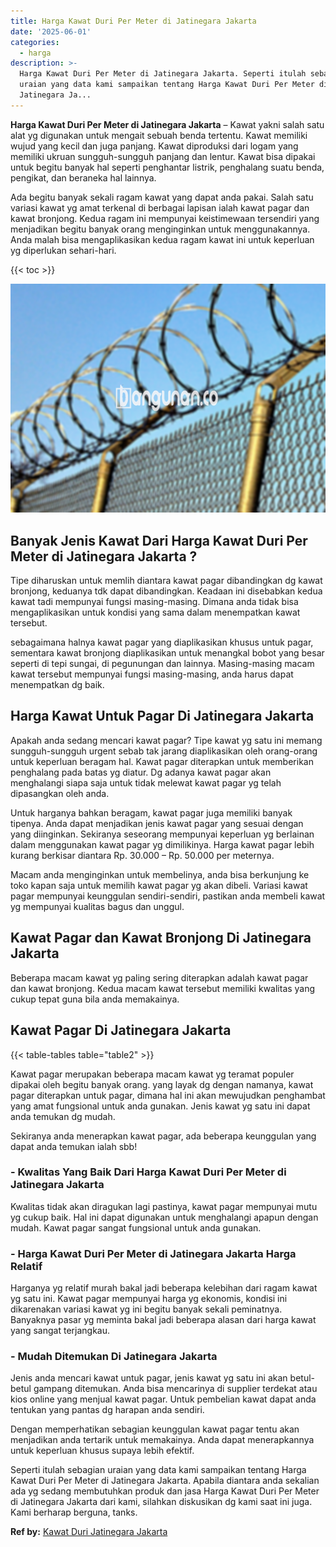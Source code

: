 ```yaml
---
title: Harga Kawat Duri Per Meter di Jatinegara Jakarta
date: '2025-06-01'
categories:
  - harga
description: >-
  Harga Kawat Duri Per Meter di Jatinegara Jakarta. Seperti itulah sebagian
  uraian yang data kami sampaikan tentang Harga Kawat Duri Per Meter di
  Jatinegara Ja...
---
```


**Harga Kawat Duri Per Meter di Jatinegara Jakarta** – Kawat yakni salah satu alat yg digunakan untuk mengait sebuah benda tertentu. Kawat memiliki wujud yang kecil dan juga panjang. Kawat diproduksi dari logam yang memiliki ukruan sungguh-sungguh panjang dan lentur. Kawat bisa dipakai untuk begitu banyak hal seperti penghantar listrik, penghalang suatu benda, pengikat, dan beraneka hal lainnya.

Ada begitu banyak sekali ragam kawat yang dapat anda pakai. Salah satu variasi kawat yg amat terkenal di berbagai lapisan ialah kawat pagar dan kawat bronjong. Kedua ragam ini mempunyai keistimewaan tersendiri yang menjadikan begitu banyak orang menginginkan untuk menggunakannya. Anda malah bisa mengaplikasikan kedua ragam kawat ini untuk keperluan yg diperlukan sehari-hari.

{{< toc >}}

![Harga Kawat Duri Per Meter di Jatinegara Jakarta](/images/jual-kawat-murah45.png)

## Banyak Jenis Kawat Dari Harga Kawat Duri Per Meter di Jatinegara Jakarta ?

Tipe diharuskan untuk memlih diantara kawat pagar dibandingkan dg kawat bronjong, keduanya tdk dapat dibandingkan. Keadaan ini disebabkan kedua kawat tadi mempunyai fungsi masing-masing. Dimana anda tidak bisa mengaplikasikan untuk kondisi yang sama dalam menempatkan kawat tersebut.

sebagaimana halnya kawat pagar yang diaplikasikan khusus untuk pagar, sementara kawat bronjong diaplikasikan untuk menangkal bobot yang besar seperti di tepi sungai, di pegunungan dan lainnya. Masing-masing macam kawat tersebut mempunyai fungsi masing-masing, anda harus dapat menempatkan dg baik.

## Harga Kawat Untuk Pagar Di Jatinegara Jakarta

Apakah anda sedang mencari kawat pagar? Tipe kawat yg satu ini memang sungguh-sungguh urgent sebab tak jarang diaplikasikan oleh orang-orang untuk keperluan beragam hal. Kawat pagar diterapkan untuk memberikan penghalang pada batas yg diatur. Dg adanya kawat pagar akan menghalangi siapa saja untuk tidak melewat kawat pagar yg telah dipasangkan oleh anda.

Untuk harganya bahkan beragam, kawat pagar juga memiliki banyak tipenya. Anda dapat menjadikan jenis kawat pagar yang sesuai dengan yang diinginkan. Sekiranya seseorang mempunyai keperluan yg berlainan dalam menggunakan kawat pagar yg dimilikinya. Harga kawat pagar lebih kurang berkisar diantara Rp. 30.000 – Rp. 50.000 per meternya.

Macam anda menginginkan untuk membelinya, anda bisa berkunjung ke toko kapan saja untuk memilih kawat pagar yg akan dibeli. Variasi kawat pagar mempunyai keunggulan sendiri-sendiri, pastikan anda membeli kawat yg mempunyai kualitas bagus dan unggul.

## Kawat Pagar dan Kawat Bronjong Di Jatinegara Jakarta

Beberapa macam kawat yg paling sering diterapkan adalah kawat pagar dan kawat bronjong. Kedua macam kawat tersebut memiliki kwalitas yang cukup tepat guna bila anda memakainya.

## Kawat Pagar Di Jatinegara Jakarta

{{< table-tables table="table2" >}}

Kawat pagar merupakan beberapa macam kawat yg teramat populer dipakai oleh begitu banyak orang. yang layak dg dengan namanya, kawat pagar diterapkan untuk pagar, dimana hal ini akan mewujudkan penghambat yang amat fungsional untuk anda gunakan. Jenis kawat yg satu ini dapat anda temukan dg mudah.

Sekiranya anda menerapkan kawat pagar, ada beberapa keunggulan yang dapat anda temukan ialah sbb!

### \- Kwalitas Yang Baik Dari Harga Kawat Duri Per Meter di Jatinegara Jakarta

Kwalitas tidak akan diragukan lagi pastinya, kawat pagar mempunyai mutu yg cukup baik. Hal ini dapat digunakan untuk menghalangi apapun dengan mudah. Kawat pagar sangat fungsional untuk anda gunakan.

### \- Harga Kawat Duri Per Meter di Jatinegara Jakarta Harga Relatif

Harganya yg relatif murah bakal jadi beberapa kelebihan dari ragam kawat yg satu ini. Kawat pagar mempunyai harga yg ekonomis, kondisi ini dikarenakan variasi kawat yg ini begitu banyak sekali peminatnya. Banyaknya pasar yg meminta bakal jadi beberapa alasan dari harga kawat yang sangat terjangkau.

### \- Mudah Ditemukan Di Jatinegara Jakarta

Jenis anda mencari kawat untuk pagar, jenis kawat yg satu ini akan betul-betul gampang ditemukan. Anda bisa mencarinya di supplier terdekat atau kios online yang menjual kawat pagar. Untuk pembelian kawat dapat anda tentukan yang pantas dg harapan anda sendiri.

Dengan memperhatikan sebagian keunggulan kawat pagar tentu akan menjadikan anda tertarik untuk memakainya. Anda dapat menerapkannya untuk keperluan khusus supaya lebih efektif.

Seperti itulah sebagian uraian yang data kami sampaikan tentang Harga Kawat Duri Per Meter di Jatinegara Jakarta. Apabila diantara anda sekalian ada yg sedang membutuhkan produk dan jasa Harga Kawat Duri Per Meter di Jatinegara Jakarta dari kami, silahkan diskusikan dg kami saat ini juga. Kami berharap berguna, tanks.

**Ref by:** [Kawat Duri Jatinegara Jakarta](https://id.wikipedia.org/wiki/Kawat)
